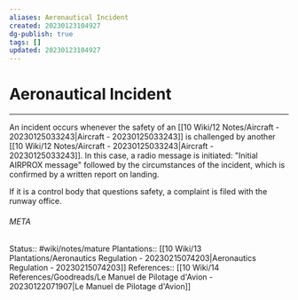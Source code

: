 ```yaml
---
aliases: Aeronautical Incident
created: 20230123104927
dg-publish: true
tags: []
updated: 20230123104927
---
```

# Aeronautical Incident
---
An incident occurs whenever the safety of an [[10 Wiki/12 Notes/Aircraft - 20230125033243\|Aircraft - 20230125033243]] is challenged by another [[10 Wiki/12 Notes/Aircraft - 20230125033243\|Aircraft - 20230125033243]]. In this case, a radio message is initiated: "Initial AIRPROX message" followed by the circumstances of the incident, which is confirmed by a written report on landing.

If it is a control body that questions safety, a complaint is filed with the runway office.




###### META
Status:: #wiki/notes/mature 
Plantations:: [[10 Wiki/13 Plantations/Aeronautics Regulation - 20230215074203\|Aeronautics Regulation - 20230215074203]]
References:: [[10 Wiki/14 References/Goodreads/Le Manuel de Pilotage d'Avion - 20230122071907\|Le Manuel de Pilotage d'Avion]]
